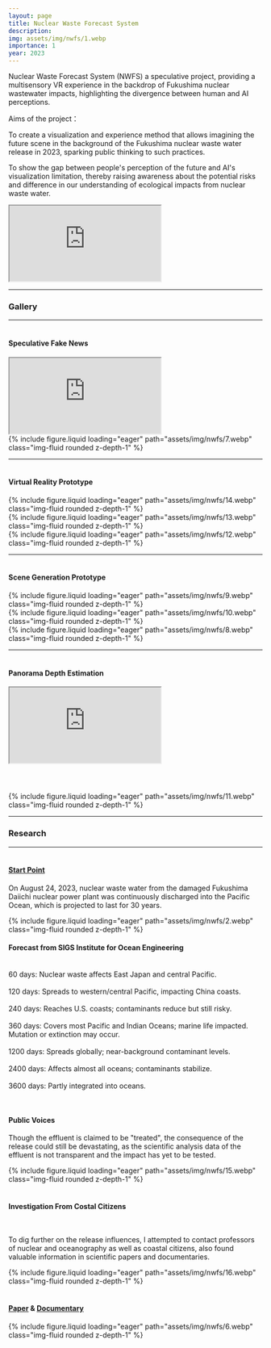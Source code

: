 ```yaml
---
layout: page
title: Nuclear Waste Forecast System
description: 
img: assets/img/nwfs/1.webp
importance: 1
year: 2023
---
```


Nuclear Waste Forecast System (NWFS) a speculative project, providing a multisensory VR experience in the backdrop of Fukushima nuclear wastewater impacts, highlighting the divergence between human and AI perceptions. 

Aims of the project：

To create a visualization and experience method that allows imagining the future scene in the background of the Fukushima nuclear waste water release in 2023, sparking public thinking to such practices.
 
To show the gap between people's perception of the future and AI's visualization limitation, thereby raising awareness about the potential risks and difference in our understanding of ecological impacts from nuclear waste water. 


<div class="row">
    <div class="col-12">
        <div class="embed-responsive embed-responsive-16by9">
            <iframe class="embed-responsive-item" src="https://www.youtube.com/embed/zqq8A6F7-Vk?si=2q12138QwzopLmc7" allowfullscreen></iframe>
        </div>
    </div>
</div>

---

### Gallery

---

<!-- 标题 -->
<h4>
    <br>
    Speculative Fake News
</h4>

<div class="row">
    <div class="col-12">
        <div class="embed-responsive embed-responsive-16by9">
            <iframe class="embed-responsive-item" src="https://www.youtube.com/embed/uJOvuIv8RXI?si=Nr8NhWeWEvOwLosa" allowfullscreen></iframe>
        </div>
    </div>
</div>

<div class="row">
    <div class="col-12">
        {% include figure.liquid loading="eager" path="assets/img/nwfs/7.webp" class="img-fluid rounded z-depth-1" %}
    </div>
</div>

---

<h4>
    <br>
    Virtual Reality Prototype
</h4>

<div class="row">
    <div class="col-12">
        {% include figure.liquid loading="eager" path="assets/img/nwfs/14.webp" class="img-fluid rounded z-depth-1" %}
    </div>
</div>

<div class="row">
    <div class="col-12">
        {% include figure.liquid loading="eager" path="assets/img/nwfs/13.webp" class="img-fluid rounded z-depth-1" %}
    </div>
</div>

<div class="row">
    <div class="col-12">
        {% include figure.liquid loading="eager" path="assets/img/nwfs/12.webp" class="img-fluid rounded z-depth-1" %}
    </div>
</div>

---

<h4>
    <br>
    Scene Generation Prototype
</h4>

<div class="row">
    <div class="col-12">
        {% include figure.liquid loading="eager" path="assets/img/nwfs/9.webp" class="img-fluid rounded z-depth-1" %}
    </div>
</div>

<div class="row">
    <div class="col-12">
        {% include figure.liquid loading="eager" path="assets/img/nwfs/10.webp" class="img-fluid rounded z-depth-1" %}
    </div>
</div>

<div class="row">
    <div class="col-12">
        {% include figure.liquid loading="eager" path="assets/img/nwfs/8.webp" class="img-fluid rounded z-depth-1" %}
    </div>
</div>


---

<h4>
    <br>
    Panorama Depth Estimation
</h4>

<div class="row">
    <div class="col-12">
        <div class="embed-responsive embed-responsive-16by9">
            <iframe class="embed-responsive-item" src="https://www.youtube.com/embed/kky2N1_oQ8k?si=XoepRewOZrtGD1yj" allowfullscreen></iframe>
        </div>
    </div>
</div>

<h4>
    <br>
</h4>

<div class="row">
    <div class="col-12">
        {% include figure.liquid loading="eager" path="assets/img/nwfs/11.webp" class="img-fluid rounded z-depth-1" %}
    </div>
</div>

---

### Research

---

<!-- 标题，超链接 -->
<h4>
    <br>
    <a href="https://www.sigs.tsinghua.edu.cn/en/2021/1215/c2581a30977/page.htm" target="_blank">Start Point</a>
</h4>

On August 24, 2023, nuclear waste water from the damaged Fukushima Daiichi nuclear power plant was continuously discharged into the Pacific Ocean, which is projected to last for 30 years.

<!-- 一行分割为两栏,左边为图像,右边为垂直居中对齐的文本 -->
<div class="row">
    <div class="col-sm-6">
        {% include figure.liquid loading="eager" path="assets/img/nwfs/2.webp" class="img-fluid rounded z-depth-1" %}
    </div>
    <div class="col-sm-6" style="display: flex; align-items: center;">
        <div style="text-align: left;">
            <h4>
                Forecast from SIGS Institute for Ocean Engineering
            </h4>
            <p>
                <br>
                60 days: Nuclear waste affects East Japan and central Pacific.<br><br>
                120 days: Spreads to western/central Pacific, impacting China coasts.<br><br>
                240 days: Reaches U.S. coasts; contaminants reduce but still risky.<br><br>
                360 days: Covers most Pacific and Indian Oceans; marine life impacted. Mutation or extinction may occur.<br><br>
                1200 days: Spreads globally; near-background contaminant levels.<br><br>
                2400 days: Affects almost all oceans; contaminants stabilize.<br><br>
                3600 days: Partly integrated into oceans.
            </p>
        </div>
    </div>
</div>

<h4>
    <br>
    Public Voices
</h4>

Though the effluent is claimed to be "treated", the consequence of the release could still be devastating, as the scientific analysis data of the effluent is not transparent and the impact has yet to be tested.

<div class="row">
    <div class="col-12">
        {% include figure.liquid loading="eager" path="assets/img/nwfs/15.webp" class="img-fluid rounded z-depth-1" %}
    </div>
</div>

<h4>
    <br>
    Investigation From Costal Citizens
</h4>



<div class="row">
    <div class="col-sm-6" style="display: flex; align-items: center;">
        <div style="text-align: left;">
            <p>
                <br>
                To dig further on the release influences, I attempted to contact professors of nuclear and oceanography as well as coastal citizens, also found valuable information in scientific papers and documentaries.
            </p>
        </div>
    </div>
    <div class="col-sm-6">
        {% include figure.liquid loading="eager" path="assets/img/nwfs/16.webp" class="img-fluid rounded z-depth-1" %}
    </div>
</div>

<!-- 标题，超链接 -->
<h4>
    <br>
    <a href="https://doi.org/10.1016/j.marpolbul.2021.112984" target="_blank">Paper</a>
    &
    <a href="https://www.bilibili.com/video/BV1sm4y1g7iM/?spm_id_from=333.999.0.0" target="_blank">Documentary</a>

</h4>

<div class="row">
    <div class="col-12">
        {% include figure.liquid loading="eager" path="assets/img/nwfs/6.webp" class="img-fluid rounded z-depth-1" %}
    </div>
</div>
